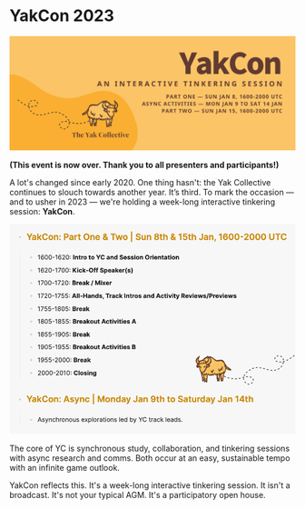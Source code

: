 # YakCon 2023
![YakCon 2023](img/yakcon2023-banner.webp)

**(This event is now over. Thank you to all presenters and participants!)**

A lot's changed since early 2020. One thing hasn't: the Yak Collective continues to slouch towards another year. It’s third. To mark the occasion — and to usher in 2023 — we're holding a week-long interactive tinkering session: **YakCon**.

![YakCon 2023 schedule](img/yakcon2023-schedule.webp)

The core of YC is synchronous study, collaboration, and tinkering sessions with async research and comms. Both occur at an easy, sustainable tempo with an infinite game outlook.

YakCon reflects this. It's a week-long interactive tinkering session. It isn't a broadcast. It's not your typical AGM. It's a participatory open house.
